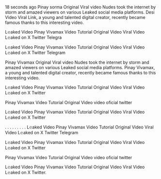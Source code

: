 18 seconds ago
Pinay sorma Original Viral video Nudes took the internet by storm and amazed viewers on various Leaked social media platforms. Desi Video Viral Link, a young and talented digital creator, recently became famous thanks to this interesting video.

L𝚎aked Video Pinay Vivamax Video Tutorial Original Video Viral Video L𝚎aked on X Twitter Telegra

L𝚎aked Video Pinay Vivamax Video Tutorial Original Video Viral Video L𝚎aked on X Twitter Telegram

Pinay Vivamax Original Viral video Nudes took the internet by storm and amazed viewers on various Leaked social media platforms. Pinay Vivamax, a young and talented digital creator, recently became famous thanks to this interesting video.

L𝚎aked Video Pinay Vivamax Video Tutorial Original Video Viral Video L𝚎aked on X Twitter

Pinay Vivamax Video Tutorial Original Video video oficial twitter

L𝚎aked Video Pinay Vivamax Video Tutorial Original Video Viral Video L𝚎aked on X Twitter

. . . . . . . . . L𝚎aked Video Pinay Vivamax Video Tutorial Original Video Viral Video L𝚎aked on X Twitter Telegram

L𝚎aked Video Pinay Vivamax Video Tutorial Original Video Viral Video L𝚎aked on X Twitter

Pinay Vivamax Video Tutorial Original Video video oficial twitter

L𝚎aked Video Pinay Vivamax Video Tutorial Original Video Viral Video L𝚎aked on X Twitter.
